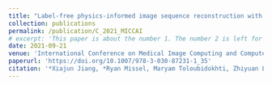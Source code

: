 ```yaml
---
title: "Label-free physics-informed image sequence reconstruction with disentangled spatial-temporal modeling"
collection: publications
permalink: /publication/C_2021_MICCAI
# excerpt: 'This paper is about the number 1. The number 2 is left for future work.'
date: 2021-09-21
venue: 'International Conference on Medical Image Computing and Computer-Assisted Intervention (MICCAI)'
paperurl: 'https://doi.org/10.1007/978-3-030-87231-1_35'
citation: '*Xiajun Jiang, *Ryan Missel, Maryam Toloubidokhti, Zhiyuan Li, Omar Gharbia, John L Sapp, Linwei Wang. Label-Free Physics-Informed Image Sequence Reconstruction with Disentangled Spatial-Temporal Modeling. In International Conference on Medical Image Computing and Computer-Assisted Intervention (MICCAI). Springer, pp. 361-371, 2021. (* equal contribution)'
---
```

